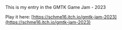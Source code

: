 This is my entry in the GMTK Game Jam - 2023

Play it here: [https://schme16.itch.io/gmtk-jam-2023](https://schme16.itch.io/gmtk-jam-2023)